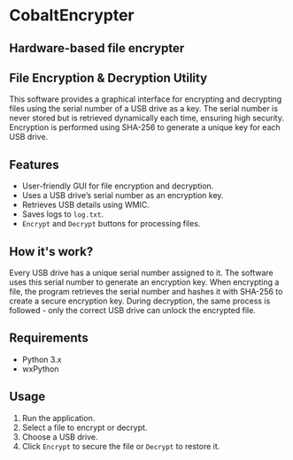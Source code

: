 # CobaltEncrypter
## Hardware-based file encrypter



## File Encryption & Decryption Utility
This software provides a graphical interface for encrypting and decrypting files using the serial number of a USB drive as a key. The serial number is never stored but is retrieved dynamically each time, ensuring high security. Encryption is performed using SHA-256 to generate a unique key for each USB drive.

## Features
- User-friendly GUI for file encryption and decryption.
- Uses a USB drive’s serial number as an encryption key.
- Retrieves USB details using WMIC.
- Saves logs to `log.txt`.
- `Encrypt` and `Decrypt` buttons for processing files.

## How it's work?
Every USB drive has a unique serial number assigned to it. The software uses this serial number to generate an encryption key. When encrypting a file, the program retrieves the serial number and hashes it with SHA-256 to create a secure encryption key. During decryption, the same process is followed - only the correct USB drive can unlock the encrypted file.

## Requirements
- Python 3.x
- wxPython

## Usage
1. Run the application.
2. Select a file to encrypt or decrypt.
3. Choose a USB drive.
4. Click `Encrypt` to secure the file or `Decrypt` to restore it.

